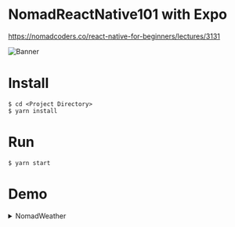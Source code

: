 # NomadReactNative101 with Expo

https://nomadcoders.co/react-native-for-beginners/lectures/3131

![Banner](https://nomadcoders.co/_next/image?url=https%3A%2F%2Fd1telmomo28umc.cloudfront.net%2Fmedia%2Fpublic%2Fthumbnails%2Freact-native-for-beginners.jpg&w=640&q=75)

# Install 

```
$ cd <Project Directory>
$ yarn install
```

# Run
```
$ yarn start
```


# Demo

<details>
  <summary>NomadWeather</summary>

  ![NomadWeather](https://user-images.githubusercontent.com/62797565/212546117-6979e7e4-4ea2-4c98-ba37-8a02311f6b40.gif)

</details>

